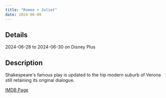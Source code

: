 ```yaml
---
title: "Romeo + Juliet"
date: 2024-06-09
---
```

## Details
2024-06-28 to 2024-06-30 on Disney Plus

## Description
Shakespeare's famous play is updated to the hip modern suburb of Verona still retaining its original dialogue.

[IMDB Page](https://www.imdb.com/title/tt0117509/)

